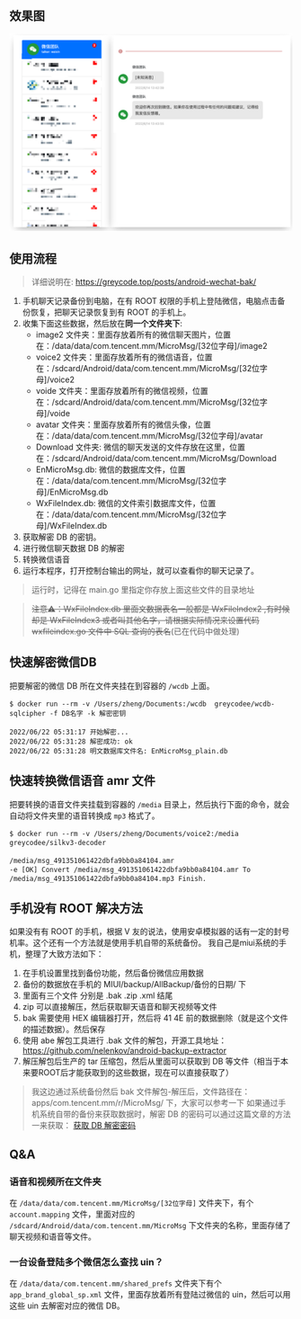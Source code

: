 ## 效果图
![](./web.png)

## 使用流程
> 详细说明在: https://greycode.top/posts/android-wechat-bak/

1. 手机聊天记录备份到电脑，在有 ROOT 权限的手机上登陆微信，电脑点击备份恢复，把聊天记录恢复到有 ROOT 的手机上。
2. 收集下面这些数据，然后放在**同一个文件夹下**:
    - image2 文件夹：里面存放着所有的微信聊天图片，位置在：/data/data/com.tencent.mm/MicroMsg/[32位字母]/image2
    - voice2 文件夹：里面存放着所有的微信语音，位置在：/sdcard/Android/data/com.tencent.mm/MicroMsg/[32位字母]/voice2
    - voide 文件夹：里面存放着所有的微信视频，位置在：/sdcard/Android/data/com.tencent.mm/MicroMsg/[32位字母]/voide
    - avatar 文件夹：里面存放着所有的微信头像，位置在：/data/data/com.tencent.mm/MicroMsg/[32位字母]/avatar
    - Download 文件夹: 微信的聊天发送的文件存放在这里，位置在：/sdcard/Android/data/com.tencent.mm/MicroMsg/Download
    - EnMicroMsg.db: 微信的数据库文件，位置在：/data/data/com.tencent.mm/MicroMsg/[32位字母]/EnMicroMsg.db
    - WxFileIndex.db: 微信的文件索引数据库文件，位置在：/data/data/com.tencent.mm/MicroMsg/[32位字母]/WxFileIndex.db
3. 获取解密 DB 的密钥。
4. 进行微信聊天数据 DB 的解密
5. 转换微信语音
6. 运行本程序，打开控制台输出的网址，就可以查看你的聊天记录了。
> 运行时，记得在 main.go 里指定你存放上面这些文件的目录地址

> ~~注意⚠️：WxFileIndex.db 里面文数据表名一般都是 WxFileIndex2 ,有时候却是 WxFileIndex3 或者叫其他名字，请根据实际情况来设置代码 wxfileindex.go 文件中 SQL 查询的表名~~(已在代码中做处理)

## 快速解密微信DB
把要解密的微信 DB 所在文件夹挂在到容器的 `/wcdb` 上面。
```shell
$ docker run --rm -v /Users/zheng/Documents:/wcdb  greycodee/wcdb-sqlcipher -f DB名字 -k 解密密钥

2022/06/22 05:31:17 开始解密...
2022/06/22 05:31:28 解密成功: ok
2022/06/22 05:31:28 明文数据库文件名: EnMicroMsg_plain.db
```

## 快速转换微信语音 amr 文件
把要转换的语音文件夹挂载到容器的 `/media` 目录上，然后执行下面的命令，就会自动将文件夹里的语音转换成 `mp3` 格式了。
```shell
$ docker run --rm -v /Users/zheng/Documents/voice2:/media  greycodee/silkv3-decoder

/media/msg_491351061422dbfa9bb0a84104.amr
-e [OK] Convert /media/msg_491351061422dbfa9bb0a84104.amr To /media/msg_491351061422dbfa9bb0a84104.mp3 Finish.
```

## 手机没有 ROOT 解决方法
如果没有有 ROOT 的手机，根据 V 友的说法，使用安卓模拟器的话有一定的封号机率。这个还有一个方法就是使用手机自带的系统备份。
我自己是miui系统的手机，整理了大致方法如下：

1. 在手机设置里找到备份功能，然后备份微信应用数据
2. 备份的数据放在手机的 MIUI/backup/AllBackup/备份的日期/ 下
3. 里面有三个文件 分别是 .bak .zip .xml 结尾
4. zip 可以直接解压，然后获取聊天语音和聊天视频等文件
5. bak 需要使用 HEX 编辑器打开，然后将 41 4E 前的数据删除（就是这个文件的描述数据）。然后保存
6. 使用 abe 解包工具进行 .bak 文件的解包，开源工具地址：https://github.com/nelenkov/android-backup-extractor
7. 解压解包后生产的 tar 压缩包，然后从里面可以获取到 DB 等文件（相当于本来要ROOT后才能获取到的这些数据，现在可以直接获取了）

> 我这边通过系统备份然后 bak 文件解包-解压后，文件路径在：apps/com.tencent.mm/r/MicroMsg/ 下，大家可以参考一下
> 如果通过手机系统自带的备份来获取数据时，解密 DB 的密码可以通过这篇文章的方法一来获取： [获取 DB 解密密码](https://greycode.top/posts/android-wechat-bak/#%E8%8E%B7%E5%8F%96-db-%E8%AE%BF%E9%97%AE%E5%AF%86%E7%A0%81)

## Q&A
### 语音和视频所在文件夹
在 `/data/data/com.tencent.mm/MicroMsg/[32位字母]` 文件夹下，有个 `account.mapping` 文件，里面对应的 `/sdcard/Android/data/com.tencent.mm/MicroMsg` 下文件夹的名称，里面存储了聊天视频和语音等文件。

### 一台设备登陆多个微信怎么查找 uin？
在 `/data/data/com.tencent.mm/shared_prefs` 文件夹下有个 `app_brand_global_sp.xml` 文件，里面存放着所有登陆过微信的 uin，然后可以用这些 uin 去解密对应的微信 DB。
